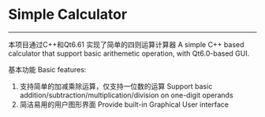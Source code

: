# Simple Calculator
---
本项目通过C++和Qt6.61 实现了简单的四则运算计算器
A simple C++ based calculator that support basic arithemetic operation, with Qt6.0-based GUI.

基本功能 Basic features:
1. 支持简单的加减乘除运算，仅支持一位数的运算 Support basic addition/subtraction/multiplication/division on one-digit operands
2. 简洁易用的用户图形界面 Provide built-in Graphical User interface
